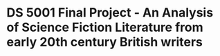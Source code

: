 # DS 5001 Final Project - An Analysis of Science Fiction Literature from early 20th century British writers
